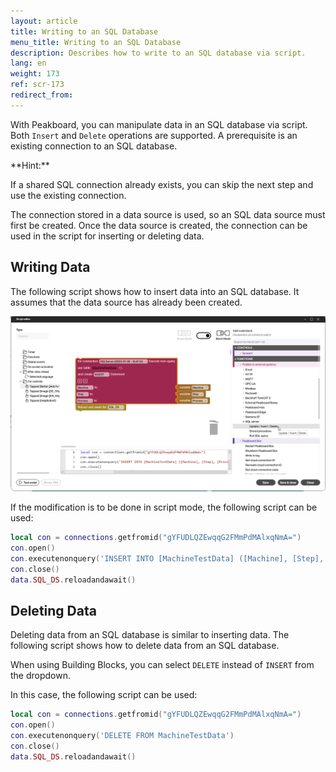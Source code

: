 ```yaml
---
layout: article
title: Writing to an SQL Database
menu_title: Writing to an SQL Database
description: Describes how to write to an SQL database via script.
lang: en
weight: 173
ref: scr-173    
redirect_from:
---
```


With Peakboard, you can manipulate data in an SQL database via script. Both `Insert` and `Delete` operations are supported. A prerequisite is an existing connection to an SQL database.

<div class="box-tip" markdown="1">
**Hint:**

If a shared SQL connection already exists, you can skip the next step and use the existing connection.
</div>

The connection stored in a data source is used, so an SQL data source must first be created. Once the data source is created, the connection can be used in the script for inserting or deleting data.

## Writing Data
The following script shows how to insert data into an SQL database. It assumes that the data source has already been created.

![Writing Data to an SQL Database](/assets/images/scripting/Scripting_Beispiele/sql-database/en-script-insert-into-sql-database.png)

If the modification is to be done in script mode, the following script can be used:

```lua
local con = connections.getfromid("gYFUDLQZEwqqG2FMmPdMAlxqNmA=")
con.open()
con.executenonquery('INSERT INTO [MachineTestData] ([Machine], [Step], [Process]) VALUES (\'' .. sql.sqlescapestring(data.Machine) .. '\', \'' .. sql.sqlescapestring(data.Step) .. '\', \'' .. sql.sqlescapestring(data.Process) .. '\')')
con.close()
data.SQL_DS.reloadandawait()
```

## Deleting Data
Deleting data from an SQL database is similar to inserting data. The following script shows how to delete data from an SQL database.

When using Building Blocks, you can select `DELETE` instead of `INSERT` from the dropdown.

In this case, the following script can be used:

```lua
local con = connections.getfromid("gYFUDLQZEwqqG2FMmPdMAlxqNmA=")
con.open()
con.executenonquery('DELETE FROM MachineTestData')
con.close()
data.SQL_DS.reloadandawait()
```